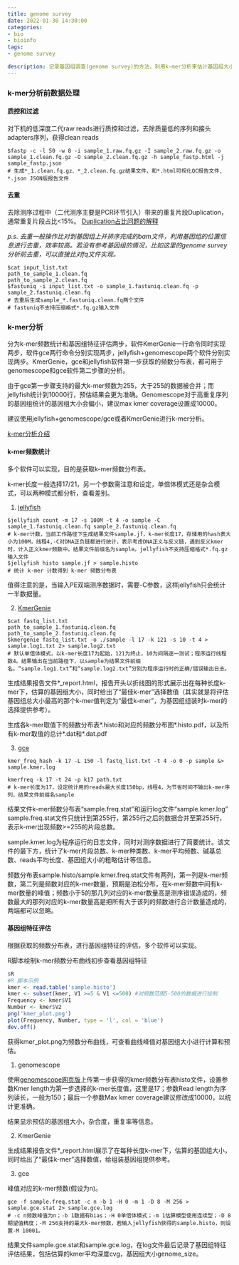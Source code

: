 ```yaml
---
title: genome survey
date: 2022-01-30 14:30:00
categories:
- bio
- bioinfo
tags:
- genome survey

description: 记录基因组调查(genome survey)的方法，利用k-mer分析来估计基因组大小，杂合度等基本信息。
---
```


<div align="middle"><music URL></div>


### k-mer分析前数据处理
#### 质控和过滤
对下机的低深度二代raw reads进行质控和过滤，去除质量低的序列和接头adapters序列，获得clean reads
```
$fastp -c -l 50 -w 8 -i sample_1.raw.fq.gz -I sample_2.raw.fq.gz -o sample_1.clean.fq.gz -O sample_2.clean.fq.gz -h sample_fastp.html -j sample_fastp.json
# 生成*_1.clean.fq.gz、*_2.clean.fq.gz结果文件，和*.html可视化QC报告文件, *.json JSON版报告文件
```
#### 去重
去除测序过程中（二代测序主要是PCR环节引入）带来的重复片段Duplication，通常重复片段占比<15%。
[Duplication占比问题的解释](http://blog.sciencenet.cn/blog-3406804-1215719.html)

*p.s. 去重一般操作比对到基因组上并排序完成的bam文件，利用基因组的位置信息进行去重，效率较高。若没有参考基因组的情况，比如这里的genome survey分析前去重，可以直接比对fq文件实现。*

```
$cat input_list.txt
path_to_sample_1.clean.fq
path_to_sample_2.clean.fq
$fastuniq -i input_list.txt -o sample_1.fastuniq.clean.fq -p sample_2.fastuniq.clean.fq
# 去重后生成sample_*.fastuniq.clean.fq两个文件
# fastuniq不支持压缩格式*.fq.gz输入文件
```
### k-mer分析
分为k-mer频数统计和基因组特征评估两步，软件KmerGenie一行命令同时实现两步，软件gce两行命令分别实现两步，jellyfish+genomescope两个软件分别实现两步。KmerGenie，gce和jellyfish软件第一步获取的频数分布表，都可用于genomescope和gce软件第二步骤的分析。

由于gce第一步骤支持的最大k-mer频数为255，大于255的数据被合并；而jellyfish统计到10000行，预估结果会更为准确。Genomescope对于高重复序列的基因组统计的基因组大小会偏小，建议max kmer coverage设置成10000。

建议使用jellyfish+genomescope/gce或者KmerGenie进行k-mer分析。

[k-mer分析介绍](http://blog.sciencenet.cn/blog-3406804-1162384.html)
#### k-mer频数统计
多个软件可以实现，目的是获取k-mer频数分布表。

k-mer长度一般选择17/21，另一个参数需注意和设定，单倍体模式还是杂合模式，可以两种模式都分析，查看差别。
1. [jellyfish](http://blog.sciencenet.cn/blog-3406804-1161522.html)
```
$jellyfish count -m 17 -s 100M -t 4 -o sample -C sample_1.fastuniq.clean.fq sample_2.fastuniq.clean.fq
# k-mer计数，当前工作路径下生成结果文件sample.jf，k-mer长度17，存储用的hash表大小为100M，线程4,-C对DNA正负链都进行统计，表示考虑DNA正义与反义链，遇到反义kmer时，计入正义kmer频数中。结果文件前缀名为sample。jellyfish不支持压缩格式*.fq.gz输入文件
$jellyfish histo sample.jf > sample.histo
# 统计 k-mer 计数得到 k-mer 频数分布表
```
值得注意的是，当输入PE双端测序数据时，需要-C参数，这样jellyfish只会统计一半数据量。

2. [KmerGenie](http://blog.sciencenet.cn/blog-3406804-1159967.html)
```
$cat fastq_list.txt
path_to_sample_1.fastuniq.clean.fq
path_to_sample_2.fastuniq.clean.fq
$kmergenie fastq_list.txt -o ./sample -l 17 -k 121 -s 10 -t 4 > sample.log1.txt 2> sample.log2.txt
# 默认单倍体模式，以k-mer长度17为起始，121为终止，10为间隔逐一测试；程序运行线程数4。结果输出在当前路径下，以sample为结果文件前缀名。“sample.log1.txt”和“sample.log2.txt”分别为程序运行时的正确/错误输出日志。
```
生成结果报告文件*_report.html，报告开头以折线图的形式展示出在每种长度k-mer下，估算的基因组大小，同时给出了“最佳k-mer”选择数值（其实就是将评估基因组总大小最高的那个k-mer值判定为“最佳k-mer”，为基因组组装时k-mer的选择提供参考）。

生成各k-mer取值下的频数分布表*.histo和对应的频数分布图*.histo.pdf，以及所有k-mer取值的总计*.dat和*.dat.pdf

3. [gce](http://blog.sciencenet.cn/blog-3406804-1161524.html)

```
kmer_freq_hash -k 17 -L 150 -l fastq_list.txt -t 4 -o 0 -p sample &> sample.kmer.log

kmerfreq -k 17 -t 24 -p k17 path.txt
# k-mer长度为17，设定统计用的reads最大长度150bp，线程4，为节省时间不输出k-mer序列，结果文件前缀名sample
```

结果文件k-mer频数分布表“sample.freq.stat”和运行log文件“sample.kmer.log”
sample.freq.stat文件只统计到第255行，第255行之后的数据合并至第255行，表示k-mer出现频数>=255的片段总数。

sample.kmer.log为程序运行的日志文件，同时对测序数据进行了简要统计。该文件的最下方，统计了k-mer片段总数、k-mer种类数、k-mer平均频数、碱基总数、reads平均长度、基因组大小的粗略估计等信息。

频数分布表sample.histo/sample.kmer.freq.stat文件有两列，第一列是k-mer频数，第二列是频数对应的k-mer数量，预期是泊松分布，在k-mer频数中间有k-mer数量的峰值；频数小于5的那几列对应的k-mer数量高是测序错误造成的，频数最大的那列对应的k-mer数量高是把所有大于该列的频数进行合计数量造成的，两端都可以忽略。

#### 基因组特征评估
根据获取的频数分布表，进行基因组特征的评估，多个软件可以实现。

R脚本绘制k-mer频数分布曲线初步查看基因组特征
```R
$R
#R 脚本示例
kmer <- read.table('sample.histo')
kmer <- subset(kmer, V1 >=5 & V1 <=500) #对频数范围5-500的数据进行绘制 
Frequency <- kmer$V1
Number <- kmer$V2
png('kmer_plot.png')
plot(Frequency, Number, type = 'l', col = 'blue')
dev.off()
```
获得kmer_plot.png为频数分布曲线，可查看曲线峰值对基因组大小进行计算和预估。

1. genomescope

使用[genomescope网页版](http://qb.cshl.edu/genomescope/)上传第一步获得的kmer频数分布表histo文件，设置参数Kmer length为第一步选择的k-mer长度值，这里是17；参数Read length为序列读长，一般为150；最后一个参数Max kmer coverage建议修改成10000，以统计更准确。

结果显示预估的基因组大小，杂合度，重复率等信息。

2. KmerGenie

生成结果报告文件*_report.html展示了在每种长度k-mer下，估算的基因组大小，同时给出了“最佳k-mer”选择数值，给组装基因组提供参考。

3. gce

峰值对应的k-mer频数(假设为n)。
```
gce -f sample.freq.stat -c n -b 1 -H 0 -m 1 -D 8 -M 256 > sample.gce.stat 2> sample.gce.log
# -c n频数峰值为n；-b 1数据有bias；-H 0单倍体模式；-m 1估算模型使用连续型；-D 8期望值精度；-M 256支持的最大k-mer频数，若输入jellyfish获得的sample.histo，则设置-M 10001。
```
结果文件sample.gce.stat和sample.gce.log，在log文件最后记录了基因组特征评估结果，包括估算的kmer平均深度cvg，基因组大小genome_size。